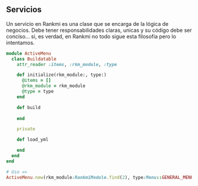 ## Servicios

Un servicio en Rankmi es una clase que se encarga de la lógica de negocios. Debe tener responsabilidades claras, unicas y su código debe ser conciso... si, es verdad, en Rankmi no todo sigue esta filosofía pero lo intentamos.

```ruby 
module ActiveMenu
  class Buildatable
    attr_reader :items, :rkm_module, :type

    def initialize(rkm_module:, type:)
      @items = []
      @rkm_module = rkm_module
      @type = type
    end

    def build 
      
    end

    private

    def load_yml

    end
  end
end

# Uso => 
ActiveMenu.new(rkm_module:RankmiModule.find(2), type:Menu::GENERAL_MENU).build

```

